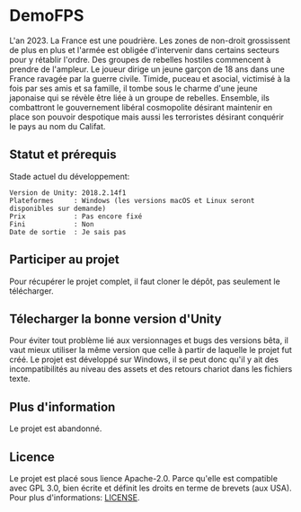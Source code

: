 # DemoFPS

L'an 2023. La France est une poudrière. Les zones de non-droit grossissent de plus en plus et l'armée est obligée d'intervenir dans certains secteurs pour y rétablir l'ordre.
Des groupes de rebelles hostiles commencent à prendre de l'ampleur.
Le joueur dirige un jeune garçon de 18 ans dans une France ravagée par la guerre civile. Timide, puceau et asocial, victimisé à la fois par ses amis et sa famille, il tombe sous le charme d'une jeune japonaise qui se révèle être liée à un groupe de rebelles. Ensemble, ils combattront le gouvernement libéral cosmopolite désirant maintenir en place son pouvoir despotique mais aussi les terroristes désirant conquérir le pays au nom du Califat.

## Statut et prérequis

Stade actuel du développement:

```
Version de Unity: 2018.2.14f1
Plateformes     : Windows (les versions macOS et Linux seront disponibles sur demande)
Prix            : Pas encore fixé
Fini            : Non
Date de sortie  : Je sais pas
```

## Participer au projet

Pour récupérer le projet complet, il faut cloner le dépôt, pas seulement le télécharger.

## Télecharger la bonne version d'Unity

Pour éviter tout problème lié aux versionnages et bugs des versions bêta, il vaut mieux utiliser la même version que celle à partir de laquelle le projet fut créé. Le projet est développé sur Windows, il se peut donc qu'il y ait des incompatibilités au niveau des assets et des retours chariot dans les fichiers texte.

## Plus d'information

Le projet est abandonné.

## Licence

Le projet est placé sous lience Apache-2.0. Parce qu'elle est compatible avec GPL 3.0, bien écrite et définit les droits en terme de brevets (aux USA). Pour plus d'informations: [LICENSE](LICENSE).
